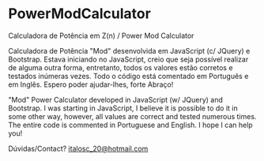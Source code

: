# PowerModCalculator
Calculadora de Potência em Z(n) / Power Mod Calculator

Calculadora de Potência "Mod" desenvolvida em JavaScript (c/ JQuery) e Bootstrap.
Estava iniciando no JavaScript, creio que seja possível realizar de alguma outra forma, entretanto, todos os valores estão corretos e testados inúmeras vezes. Todo o código está comentado em Português e em Inglês. 
Espero poder ajudar-lhes, forte Abraço!

"Mod" Power Calculator developed in JavaScript (w/ JQuery) and Bootstrap.
I was starting in JavaScript, I believe it is possible to do it in some other way, however, all values ​​are correct and tested numerous times. The entire code is commented in Portuguese and English.
I hope I can help you!

Dúvidas/Contact? italosc_20@hotmail.com

